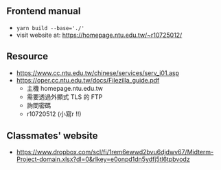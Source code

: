 ## Frontend manual
- `yarn build --base='./'`
- visit website at: https://homepage.ntu.edu.tw/~r10725012/

## Resource
- https://www.cc.ntu.edu.tw/chinese/services/serv_i01.asp
- https://oper.cc.ntu.edu.tw/docs/Filezilla_guide.pdf
    - 主機 homepage.ntu.edu.tw
    - 需要透過外顯式 TLS 的 FTP
    - 詢問密碼
    - r10720512 (小寫r !!)

## Classmates' website
- https://www.dropbox.com/scl/fi/1rem6ewwd2bvu6djdwv67/Midterm-Project-domain.xlsx?dl=0&rlkey=e0onpd1dn5ydfj5tl6tpbvodz